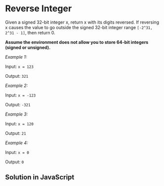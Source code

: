 # Reverse Integer

Given a signed 32-bit integer x, return x with its digits reversed. If reversing x causes the value to go outside the signed 32-bit integer range `[-2^31, 2^31 - 1]`, then return 0.

**Assume the environment does not allow you to store 64-bit integers (signed or unsigned).**

_Example 1:_

Input: `x = 123`

Output: `321`


_Example 2:_

Input: `x = -123`

Output: `-321`


_Example 3:_

Input: `x = 120`

Output: `21`


_Example 4:_

Input: `x = 0`

Output: `0`


## Solution in JavaScript
